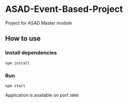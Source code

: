 # ASAD-Event-Based-Project
Project for ASAD Master module

## How to use

### Install dependencies

```shell
npm install
```

### Run

```shell
npm start
```

Application is available on port `3000`
